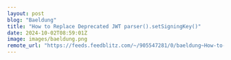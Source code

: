 ```yaml
---
layout: post
blog: "Baeldung"
title: "How to Replace Deprecated JWT parser().setSigningKey()"
date: 2024-10-02T08:59:01Z
image: images/baeldung.png
remote_url: "https://feeds.feedblitz.com/~/905547281/0/baeldung~How-to-Replace-Deprecated-JWT-parsersetSigningKey"
---
```

